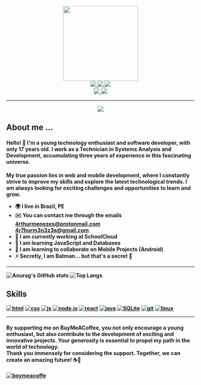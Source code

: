 
<div align = "center">
    <img style="width: 200px;" src="https://github.com/ArthurPMenezes/ArthurPMenezes/assets/149070143/234b2eb1-3725-4db2-a599-aa13ba0f3b68" />
</div>

<div align = "center"><b>
    <a href="mailto:4rthurmenezes@protonmail.com">
        <img src="https://img.shields.io/badge/ProtonMail-8B89CC?style=for-the-badge&logo=protonmail&logoColor=white" />
    </a>
    <a href="https://t.me/+pBEzGtrw28EyMDkx">
        <img src="https://img.shields.io/badge/Telegram-2CA5E0?style=for-the-badge&logo=telegram&logoColor=white" />
    </a>
    <a href="https://www.instagram.com/ath_mnz_/">
        <img src="https://img.shields.io/badge/Instagram-E4405F?style=for-the-badge&logo=instagram&logoColor=white" />
    </a>
</div>

<div align = "center"><b>
    <a href="www.linkedin.com/in/arthur-menezes-">
        <img src="https://img.shields.io/badge/LinkedIn-0077B5?style=for-the-badge&logo=linkedin&logoColor=white" />
    </a>
    <a href ="mailton:4r7hurm3n3z3s@gmail.com">
        <img src="	https://img.shields.io/badge/Gmail-D14836?style=for-the-badge&logo=gmail&logoColor=white" />
    </a>
</div>
<hr>

<div align = "center">
    <img src="https://github.com/ArthurPMenezes/ArthurPMenezes/assets/149070143/70a14b0d-f572-4eb9-9277-51fb0ba34089" />
</div>

## About me ...
#### Hello! 👋 I'm a young technology enthusiast and software developer, with only 17 years old. I work as a Technician in Systems Analysis and Development, accumulating three years of experience in this fascinating universe.

My true passion lies in web and mobile development, where I constantly strive to improve my skills and explore the latest technological trends. I am always looking for exciting challenges and opportunities to learn and grow.
 * 🌍 I live in Brazil, PE
 * ✉️ You can contact me through the emails<br>
 4rthurmenezes@protonmail.com<br>
 4r7hurm3n3z3s@gmail.com
 * 🚀 I am currently working at SchoolCloud
 * 🧠 I am learning JavaScript and Databases
 * 🤝 I am learning to collaborate on Mobile Projects (Android)
 * ⚡ Secretly, I am Batman... but that's a secret 🤫
<hr>

 ![Anurag's GitHub stats](https://github-readme-stats.vercel.app/api?username=ArthurPMenezes&show_icons=true&theme=midnight-purple)
![Top Langs](https://github-readme-stats.vercel.app/api/top-langs/?username=-org&theme=midnight-purple)

 ## Skills

 [![html](https://img.shields.io/badge/HTML5-E34F26?style=for-the-badge&logo=html5&logoColor=white)](https://developer.mozilla.org/en-US/docs/Web/CSS)
 [![css](https://img.shields.io/badge/CSS3-1572B6?style=for-the-badge&logo=css3&logoColor=white)](https://%20www.w3.org/TR/CSS/#css)
 [![js](https://img.shields.io/badge/JavaScript-F7DF1E?style=for-the-badge&logo=javascript&logoColor=black)](https://developer.mozilla.org/en-US/docs/Web/JavaScript)
 [![node.js](	https://img.shields.io/badge/Node.js-43853D?style=for-the-badge&logo=node.js&logoColor=white)](https://nodejs.org/en/about)
[![react](https://img.shields.io/badge/React_Native-20232A?style=for-the-badge&logo=react&logoColor=61DAFB)](https://reactjs.org/)
 [![java](https://img.shields.io/badge/Java-ED8B00?style=for-the-badge&logo=openjdk&logoColor=white)](https://www.oracle.com/java/)
[![SQLite](https://img.shields.io/badge/SQLite-07405E?style=for-the-badge&logo=sqlite&logoColor=white)](https://www.sqlite.org/index.html)
[![git](https://img.shields.io/badge/GIT-E44C30?style=for-the-badge&logo=git&logoColor=white)](https://git-scm.com/)
[![linux](https://img.shields.io/badge/Linux-FCC624?style=for-the-badge&logo=linux&logoColor=black)](https://www.linux.org/)

<hr>

#### By supporting me on BuyMeACoffee, you not only encourage a young enthusiast, but also contribute to the development of exciting and innovative projects. Your generosity is essential to propel my path in the world of technology.<br>Thank you immensely for considering the support. Together, we can create an amazing future! ☕🚀

[![boymeacoffe](https://img.shields.io/badge/Buy_Me_A_Coffee-FFDD00?style=for-the-badge&logo=buy-me-a-coffee&logoColor=black)](https://www.buymeacoffee.com/ath_mnz)
